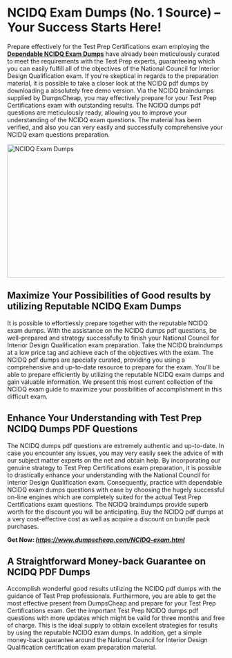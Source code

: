 <h1>NCIDQ Exam Dumps (No. 1 Source) &ndash; Your Success Starts Here!</h1>
<p>Prepare effectively for the Test Prep Certifications exam employing the <a href="https://www.dumpscheap.com/NCIDQ-exam.html"><strong>Dependable NCIDQ Exam Dumps</strong></a> have already been meticulously curated to meet the requirements with the Test Prep experts, guaranteeing which you can easily fulfill all of the objectives of the National Council for Interior Design Qualification exam. If you're skeptical in regards to the preparation material, it is possible to take a closer look at the NCIDQ pdf dumps by downloading a absolutely free demo version. Via the NCIDQ braindumps supplied by DumpsCheap, you may effectively prepare for your Test Prep Certifications exam with outstanding results. The NCIDQ dumps pdf questions are meticulously ready, allowing you to improve your understanding of the NCIDQ exam questions. The material has been verified, and also you can very easily and successfully comprehensive your NCIDQ exam questions preparation.</p>
<p><img src="https://i.ibb.co/93T40Wq/Muzammil-Dumps-Cheap-NCIDQ.png" alt="NCIDQ Exam Dumps" width="550" height="309" /></p>
<h2><strong>Maximize Your Possibilities of Good results by utilizing Reputable NCIDQ Exam Dumps</strong></h2>
<p>It is possible to effortlessly prepare together with the reputable NCIDQ exam dumps. With the assistance on the NCIDQ dumps pdf questions, be well-prepared and strategy successfully to finish your National Council for Interior Design Qualification exam preparation. Take the NCIDQ braindumps at a low price tag and achieve each of the objectives with the exam. The NCIDQ pdf dumps are specially curated, providing you using a comprehensive and up-to-date resource to prepare for the exam. You'll be able to prepare efficiently by utilizing the reputable NCIDQ exam dumps and gain valuable information. We present this most current collection of the NCIDQ exam guide to maximize your possibilities of accomplishment in this difficult exam.</p>
<h2><strong>Enhance Your Understanding with Test Prep NCIDQ Dumps PDF Questions</strong></h2>
<p>The NCIDQ dumps pdf questions are extremely authentic and up-to-date. In case you encounter any issues, you may very easily seek the advice of with our subject matter experts on the net and obtain help. By incorporating our genuine strategy to Test Prep Certifications exam preparation, it is possible to drastically enhance your understanding with the National Council for Interior Design Qualification exam. Consequently, practice with dependable NCIDQ exam dumps questions with ease by choosing the hugely successful on-line engines which are completely suited for the actual Test Prep Certifications exam questions. The NCIDQ braindumps provide superb worth for the discount you will be anticipating. Buy the NCIDQ pdf dumps at a very cost-effective cost as well as acquire a discount on bundle pack purchases.</p>
<p><strong>Get Now:&nbsp;<strong><a href="https://www.dumpscheap.com/NCIDQ-exam.html"><em>https://www.dumpscheap.com/NCIDQ-exam.html</em></a></strong></strong></p>
<h2><strong>A Straightforward Money-back Guarantee on NCIDQ PDF Dumps&nbsp;</strong></h2>
<p>Accomplish wonderful good results utilizing the NCIDQ pdf dumps with the guidance of Test Prep professionals. Furthermore, you are able to get the most effective present from DumpsCheap and prepare for your Test Prep Certifications exam. Get the important Test Prep NCIDQ dumps pdf questions with more updates which might be valid for three months and free of charge. This is the ideal supply to obtain excellent strategies for results by using the reputable NCIDQ exam dumps. In addition, get a simple money-back guarantee around the National Council for Interior Design Qualification certification exam preparation material.</p>
<p>&nbsp;</p>
